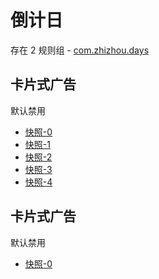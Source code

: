 # 倒计日

存在 2 规则组 - [com.zhizhou.days](/src/apps/com.zhizhou.days.ts)

## 卡片式广告

默认禁用

- [快照-0](https://i.gkd.li/import/12727499)
- [快照-1](https://i.gkd.li/import/12739678)
- [快照-2](https://i.gkd.li/import/12727528)
- [快照-3](https://i.gkd.li/import/12739703)
- [快照-4](https://i.gkd.li/import/12727546)

## 卡片式广告

默认禁用

- [快照-0](https://i.gkd.li/import/12744951)
